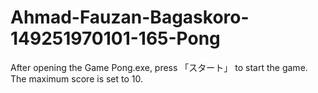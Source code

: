 # Ahmad-Fauzan-Bagaskoro-149251970101-165-Pong

After opening the Game Pong.exe, press 「スタート」 to start the game. The maximum score is set to 10.
